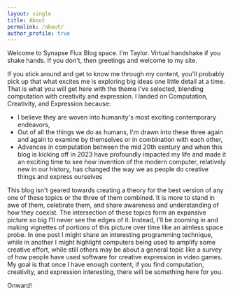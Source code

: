```yaml
---
layout: single
title: About
permalink: /about/
author_profile: true
---
```


Welcome to Synapse Flux Blog space. I'm Taylor. Virtual handshake if you shake hands. If you don't, then greetings and welcome to my site.

If you stick around and get to know me through my content, you'll probably pick up that what excites me is exploring big ideas one little detail at a time. That is what you will get here with the theme I've selected, blending computation with creativity and expression. I landed on Computation, Creativity, and Expression because:

- I believe they are woven into humanity's most exciting contemporary endeavors,
- Out of all the things we do as humans, I'm drawn into these three again and again to examine by themselves or in combination with each other,
- Advances in computation between the mid 20th century and when this blog is kicking off in 2023 have profoundly impacted my life and made it an exciting time to see how invention of the modern computer, relatively new in our history, has changed the way we as people do creative things and express ourselves

This blog isn't geared towards creating a theory for the best version of any one of these topics or the three of them combined. It is more to stand in awe of them, celebrate them, and share awareness and understanding of how they coexist. The intersection of these topics form an expansive picture so big I'll never see the edges of it. Instead, I'll be zooming in and making vignettes of portions of this picture over time like an aimless space probe. In one post I might share an interesting programming technique, while in another I might highlight computers being used to amplify some creative effort, while still others may be about a general topic like a survey of how people have used software for creative expression in video games. My goal is that once I  have enough content, if you find computation, creativity, and expression interesting, there will be something here for you.

Onward!
